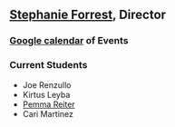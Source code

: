 <link rel="stylesheet" href="https://markdowncss.github.io/splendor/css/splendor.css"> 

## <a href="https://profsforrest.github.io/homepage/"> Stephanie Forrest</a>, Director 

### <a href="https://calendar.google.com/calendar/embed?src=c_ea86587708e67d937028842c213d29da5d9952db65ae5c08a398ad56289c9082%40group.calendar.google.com&ctz=America%2FPhoenix">Google calendar</a> of Events

### Current Students

* Joe Renzullo
* Kirtus Leyba
* <a href="https://pdreiter.github.io">Pemma Reiter</a>
* Cari Martinez
